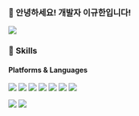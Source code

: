 ### 👋 안녕하세요! 개발자 이규한입니다!
<p>
  <a href="https://weaklion1.tistory.com/" target="_blank"><img src=" https://img.shields.io/badge/Tech_Blog-F29661?style=flat-square&logo=tistory&logoColor=white "/></a>
</p>

### 💪 Skills
#### Platforms & Languages
<p>
  <img src=" https://img.shields.io/badge/React-61DAFB?style=flat-square&logo=React&logoColor=black "/>
  <img src=" https://img.shields.io/badge/Vue-4FC08D?style=flat-square&logo=vuedotjs&logoColor=white "/>
  <img src=" https://img.shields.io/badge/Vue_3.0-4FC08D?style=flat-square&logo=vuedotjs&logoColor=white "/>
  <img src=" https://img.shields.io/badge/TypeScript-3178C6?style=flat-square&logo=TypeScript&logoColor=white "/>
  <img src=" https://img.shields.io/badge/JavaScript-F7DF1E?style=flat-square&logo=javascript&logoColor=white "/>
  <img src=" https://img.shields.io/badge/Sass-CC6699?style=flat-square&logo=sass&logoColor=white "/>
  <img src=" https://img.shields.io/badge/Tailwind-06B6D4?style=flat-square&logo=tailwindcss&logoColor=white "/>
</p>
<p>
  <img src=" https://img.shields.io/badge/AWS-FF9900?style=flat-square&logo=amazonaws&logoColor=white "/>
  <img src=" https://img.shields.io/badge/Docker-2496ED?style=flat-square&logo=docker&logoColor=white "/>
</p>
